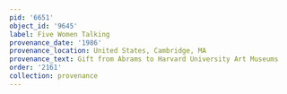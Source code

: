 ```yaml
---
pid: '6651'
object_id: '9645'
label: Five Women Talking
provenance_date: '1986'
provenance_location: United States, Cambridge, MA
provenance_text: Gift from Abrams to Harvard University Art Museums
order: '2161'
collection: provenance
---
```

